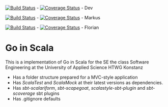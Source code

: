 [![Build Status](https://travis-ci.org/MaekTec/GoGame.svg?branch=dev)](https://travis-ci.org/MaekTec/GoGame) - [![Coverage Status](https://coveralls.io/repos/github/MaekTec/GoGame/badge.svg?branch=dev)](https://coveralls.io/github/MaekTec/GoGame?branch=master) - Dev
  
[![Build Status](https://travis-ci.org/MaekTec/GoGame.svg?branch=dev-maektec)](https://travis-ci.org/MaekTec/GoGame) - [![Coverage Status](https://coveralls.io/repos/github/MaekTec/GoGame/badge.svg?branch=master)](https://coveralls.io/github/MaekTec/GoGame?branch=dev-maektec) - Markus
  
[![Build Status](https://travis-ci.org/MaekTec/GoGame.svg?branch=dev-flobolo)](https://travis-ci.org/MaekTec/GoGame) -   [![Coverage Status](https://coveralls.io/repos/github/MaekTec/GoGame/badge.svg?branch=master)](https://coveralls.io/github/MaekTec/GoGame?branch=dev-flobolo) - Florian
  



Go in Scala
=========================

This is a implementation of Go in Scala for the SE the
class Software Engineering at the University of Applied Science HTWG Konstanz

* Has a folder structure prepared for a MVC-style application
* Has *ScalaTest* and *ScalaMock* at their latest versions as dependencies.
* Has *sbt-scalariform*, *sbt-scapegoat*, *scalastyle-sbt-plugin* and *sbt-scoverage* sbt plugins
* Has .gitignore defaults
